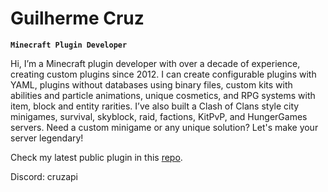 # Guilherme Cruz

**`Minecraft Plugin Developer`**

Hi, I’m a Minecraft plugin developer with over a decade of experience, creating custom plugins since 2012. I can create configurable plugins with YAML, plugins without databases using binary files, custom kits with abilities and particle animations, unique cosmetics, and RPG systems with item, block and entity rarities. I’ve also built a Clash of Clans style city minigames, survival, skyblock, raid, factions, KitPvP, and HungerGames servers. Need a custom minigame or any unique solution? Let's make your server legendary!

Check my latest public plugin in this [repo](https://github.com/CruzAPI/cidade-virtual/).

Discord: cruzapi
